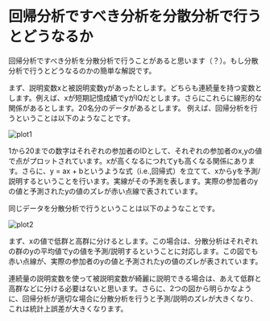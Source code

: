 # 回帰分析ですべき分析を分散分析で行うとどうなるか

回帰分析ですべき分析を分散分析で行うことがあると思います（？）。もし分散分析で行うとどうなるのかの簡単な解説です。

まず、説明変数xと被説明変数yがあったとします。どちらも連続量を持つ変数とします。例えば、xが短期記憶成績でyがIQだとします。さらにこれらに線形的な関係があるとします。20名分のデータがあるとします。
例えば、回帰分析を行うということは以下のようなことです。

![plot1](https://github.com/grocio/)

1から20までの数字はそれぞれの参加者のIDとして、それぞれの参加者のx,yの値で点がプロットされています。xが高くなるにつれてyも高くなる関係にあります。さらに、y = ax + bというような式（i.e.,回帰式）を立てて、xからyを予測/説明するということを行います。実線がその予測を表します。実際の参加者のyの値と予測されたyの値のズレが赤い点線で表されています。

同じデータを分散分析で行うということは以下のようなことです。

![plot2](https://github.com/grocio/)

まず、xの値で低群と高群に分けるとします。この場合は、分散分析はそれぞれの群のyの平均値でyの値を予測/説明するということに対応します。この図でも赤い点線が、実際の参加者のyの値と予測されたyの値のズレが表されています。

連続量の説明変数を使って被説明変数が綺麗に説明できる場合は、あえて低群と高群などに分ける必要はないと思います。さらに、2つの図から明らかなように、回帰分析が適切な場合に分散分析を行うと予測/説明のズレが大きくなり、これは統計上誤差が大きくなります。
